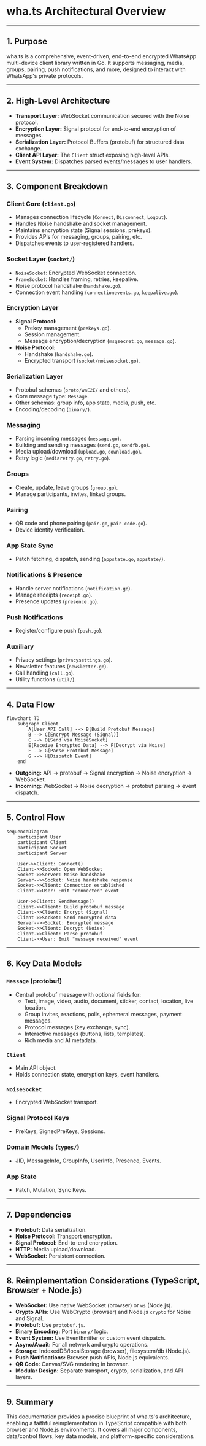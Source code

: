 # wha.ts Architectural Overview

---

## 1. Purpose

wha.ts is a comprehensive, event-driven, end-to-end encrypted WhatsApp multi-device client library written in Go. It supports messaging, media, groups, pairing, push notifications, and more, designed to interact with WhatsApp's private protocols.

---

## 2. High-Level Architecture

- **Transport Layer:** WebSocket communication secured with the Noise protocol.
- **Encryption Layer:** Signal protocol for end-to-end encryption of messages.
- **Serialization Layer:** Protocol Buffers (protobuf) for structured data exchange.
- **Client API Layer:** The `Client` struct exposing high-level APIs.
- **Event System:** Dispatches parsed events/messages to user handlers.

---

## 3. Component Breakdown

### Client Core (`client.go`)
- Manages connection lifecycle (`Connect`, `Disconnect`, `Logout`).
- Handles Noise handshake and socket management.
- Maintains encryption state (Signal sessions, prekeys).
- Provides APIs for messaging, groups, pairing, etc.
- Dispatches events to user-registered handlers.

### Socket Layer (`socket/`)
- `NoiseSocket`: Encrypted WebSocket connection.
- `FrameSocket`: Handles framing, retries, keepalive.
- Noise protocol handshake (`handshake.go`).
- Connection event handling (`connectionevents.go`, `keepalive.go`).

### Encryption Layer
- **Signal Protocol:**
  - Prekey management (`prekeys.go`).
  - Session management.
  - Message encryption/decryption (`msgsecret.go`, `message.go`).
- **Noise Protocol:**
  - Handshake (`handshake.go`).
  - Encrypted transport (`socket/noisesocket.go`).

### Serialization Layer
- Protobuf schemas (`proto/waE2E/` and others).
- Core message type: `Message`.
- Other schemas: group info, app state, media, push, etc.
- Encoding/decoding (`binary/`).

### Messaging
- Parsing incoming messages (`message.go`).
- Building and sending messages (`send.go`, `sendfb.go`).
- Media upload/download (`upload.go`, `download.go`).
- Retry logic (`mediaretry.go`, `retry.go`).

### Groups
- Create, update, leave groups (`group.go`).
- Manage participants, invites, linked groups.

### Pairing
- QR code and phone pairing (`pair.go`, `pair-code.go`).
- Device identity verification.

### App State Sync
- Patch fetching, dispatch, sending (`appstate.go`, `appstate/`).

### Notifications & Presence
- Handle server notifications (`notification.go`).
- Manage receipts (`receipt.go`).
- Presence updates (`presence.go`).

### Push Notifications
- Register/configure push (`push.go`).

### Auxiliary
- Privacy settings (`privacysettings.go`).
- Newsletter features (`newsletter.go`).
- Call handling (`call.go`).
- Utility functions (`util/`).

---

## 4. Data Flow

```mermaid
flowchart TD
    subgraph Client
        A[User API Call] --> B[Build Protobuf Message]
        B --> C[Encrypt Message (Signal)]
        C --> D[Send via NoiseSocket]
        E[Receive Encrypted Data] --> F[Decrypt via Noise]
        F --> G[Parse Protobuf Message]
        G --> H[Dispatch Event]
    end
```

- **Outgoing:** API → protobuf → Signal encryption → Noise encryption → WebSocket.
- **Incoming:** WebSocket → Noise decryption → protobuf parsing → event dispatch.

---

## 5. Control Flow

```mermaid
sequenceDiagram
    participant User
    participant Client
    participant Socket
    participant Server

    User->>Client: Connect()
    Client->>Socket: Open WebSocket
    Socket->>Server: Noise handshake
    Server-->>Socket: Noise handshake response
    Socket->>Client: Connection established
    Client->>User: Emit "connected" event

    User->>Client: SendMessage()
    Client->>Client: Build protobuf message
    Client->>Client: Encrypt (Signal)
    Client->>Socket: Send encrypted data
    Server-->>Socket: Encrypted message
    Socket->>Client: Decrypt (Noise)
    Client->>Client: Parse protobuf
    Client->>User: Emit "message received" event
```

---

## 6. Key Data Models

### `Message` (protobuf)
- Central protobuf message with optional fields for:
  - Text, image, video, audio, document, sticker, contact, location, live location.
  - Group invites, reactions, polls, ephemeral messages, payment messages.
  - Protocol messages (key exchange, sync).
  - Interactive messages (buttons, lists, templates).
  - Rich media and AI metadata.

### `Client`
- Main API object.
- Holds connection state, encryption keys, event handlers.

### `NoiseSocket`
- Encrypted WebSocket transport.

### Signal Protocol Keys
- PreKeys, SignedPreKeys, Sessions.

### Domain Models (`types/`)
- JID, MessageInfo, GroupInfo, UserInfo, Presence, Events.

### App State
- Patch, Mutation, Sync Keys.

---

## 7. Dependencies

- **Protobuf:** Data serialization.
- **Noise Protocol:** Transport encryption.
- **Signal Protocol:** End-to-end encryption.
- **HTTP:** Media upload/download.
- **WebSocket:** Persistent connection.

---

## 8. Reimplementation Considerations (TypeScript, Browser + Node.js)

- **WebSocket:** Use native WebSocket (browser) or `ws` (Node.js).
- **Crypto APIs:** Use WebCrypto (browser) and Node.js `crypto` for Noise and Signal.
- **Protobuf:** Use `protobuf.js`.
- **Binary Encoding:** Port `binary/` logic.
- **Event System:** Use EventEmitter or custom event dispatch.
- **Async/Await:** For all network and crypto operations.
- **Storage:** IndexedDB/localStorage (browser), filesystem/db (Node.js).
- **Push Notifications:** Browser push APIs, Node.js equivalents.
- **QR Code:** Canvas/SVG rendering in browser.
- **Modular Design:** Separate transport, crypto, serialization, and API layers.

---

## 9. Summary

This documentation provides a precise blueprint of wha.ts's architecture, enabling a faithful reimplementation in TypeScript compatible with both browser and Node.js environments. It covers all major components, data/control flows, key data models, and platform-specific considerations.